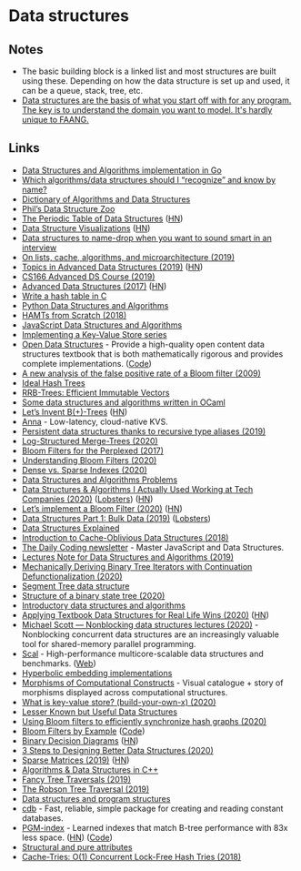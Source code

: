 # Data structures

## Notes

* The basic building block is a linked list and most structures are built using these. Depending on how the data structure is set up and used, it can be a queue, stack, tree, etc.
* [Data structures are the basis of what you start off with for any program. The key is to understand the domain you want to model. It's hardly unique to FAANG.](https://news.ycombinator.com/item?id=20039164)

## Links

* [Data Structures and Algorithms implementation in Go](https://github.com/floyernick/Data-Structures-and-Algorithms)
* [Which algorithms/data structures should I “recognize” and know by name?](https://softwareengineering.stackexchange.com/questions/155639/which-algorithms-data-structures-should-i-recognize-and-know-by-name)
* [Dictionary of Algorithms and Data Structures](https://xlinux.nist.gov/dads/)
* [Phil’s Data Structure Zoo](https://g1thubhub.github.io/data-structure-zoo.html)
* [The Periodic Table of Data Structures](https://stratos.seas.harvard.edu/files/stratos/files/periodictabledatastructures.pdf) ([HN](https://news.ycombinator.com/item?id=18314555))
* [Data Structure Visualizations](https://www.cs.usfca.edu/\~galles/visualization/Algorithms.html) ([HN](https://news.ycombinator.com/item?id=19082943))
* [Data structures to name-drop when you want to sound smart in an interview](http://blog.amynguyen.net/?p=853)
* [On lists, cache, algorithms, and microarchitecture (2019)](https://pdziepak.github.io/2019/05/02/on-lists-cache-algorithms-and-microarchitecture/)
* [Topics in Advanced Data Structures (2019)](http://web.stanford.edu/class/cs166/handouts/100%20Suggested%20Final%20Project%20Topics.pdf) ([HN](https://news.ycombinator.com/item?id=19780387))
* [CS166 Advanced DS Course (2019)](http://web.stanford.edu/class/cs166/)
* [Advanced Data Structures (2017)](https://courses.csail.mit.edu/6.851/fall17/) ([HN](https://news.ycombinator.com/item?id=20044876))
* [Write a hash table in C](https://github.com/jamesroutley/write-a-hash-table)
* [Python Data Structures and Algorithms](https://github.com/prabhupant/python-ds)
* [HAMTs from Scratch (2018)](https://vaibhavsagar.com/blog/2018/07/29/hamts-from-scratch/)
* [JavaScript Data Structures and Algorithms](https://github.com/JoeKarlsson/data-structures)
* [Implementing a Key-Value Store series](http://codecapsule.com/2012/11/07/ikvs-implementing-a-key-value-store-table-of-contents/)
* [Open Data Structures](https://opendatastructures.org) - Provide a high-quality open content data structures textbook that is both mathematically rigorous and provides complete implementations. ([Code](https://github.com/patmorin/ods))
* [A new analysis of the false positive rate of a Bloom filter (2009)](https://www.csee.usf.edu/\~kchriste/energy/ipl10.pdf)
* [Ideal Hash Trees](https://lampwww.epfl.ch/papers/idealhashtrees.pdf)
* [RRB-Trees: Efficient Immutable Vectors](http://citeseerx.ist.psu.edu/viewdoc/download;jsessionid=0265C1992F573129BCC7D4AF7734DBF7?doi=10.1.1.592.5377\&rep=rep1\&type=pdf)
* [Some data structures and algorithms written in OCaml](https://github.com/jdan/ocaml-data-structures)
* [Let’s Invent B(+)-Trees](https://shachaf.net/w/b-trees) ([HN](https://news.ycombinator.com/item?id=23001831))
* [Anna](https://github.com/hydro-project/anna) - Low-latency, cloud-native KVS.
* [Persistent data structures thanks to recursive type aliases (2019)](https://www.aleksandra.codes/persistent-data-structures)
* [Log-Structured Merge-Trees (2020)](https://yetanotherdevblog.com/lsm/)
* [Bloom Filters for the Perplexed (2017)](https://sagi.io/bloom-filters-for-the-perplexed/)
* [Understanding Bloom Filters (2020)](https://yetanotherdevblog.com/bloom-filters/)
* [Dense vs. Sparse Indexes (2020)](https://yetanotherdevblog.com/dense-vs-sparse-indexes/)
* [Data Structures and Algorithms Problems](https://www.techiedelight.com/list-of-problems/)
* [Data Structures & Algorithms I Actually Used Working at Tech Companies (2020)](https://blog.pragmaticengineer.com/data-structures-and-algorithms-i-actually-used-day-to-day/) ([Lobsters](https://lobste.rs/s/n8tyip/data_structures_algorithms_i_actually)) ([HN](https://news.ycombinator.com/item?id=23841491))
* [Let’s implement a Bloom Filter (2020)](https://onatm.dev/2020/08/10/let-s-implement-a-bloom-filter/) ([HN](https://news.ycombinator.com/item?id=24102617))
* [Data Structures Part 1: Bulk Data (2019)](https://ourmachinery.com/post/data-structures-part-1-bulk-data/) ([Lobsters](https://lobste.rs/s/t8mrxn/data_structures_part\_1\_bulk_data))
* [Data Structures Explained](https://www.freecodecamp.org/news/learn-all-about-data-structures-used-in-computer-science/)
* [Introduction to Cache-Oblivious Data Structures (2018)](https://rcoh.me/posts/cache-oblivious-datastructures/)
* [The Daily Coding newsletter](https://thedailycoding.com) - Master JavaScript and Data Structures.
* [Lectures Note for Data Structures and Algorithms (2019)](https://www.cs.bham.ac.uk/\~jxb/DSA/dsa.pdf)
* [Mechanically Deriving Binary Tree Iterators with Continuation Defunctionalization (2020)](https://abhinavsarkar.net/posts/continuation-defunctionalization/)
* [Segment Tree data structure](https://cp-algorithms.com/data_structures/segment_tree.html)
* [Structure of a binary state tree (2020)](https://medium.com/@gballet/structure-of-a-binary-state-tree-part-1-48c587836d2f)
* [Introductory data structures and algorithms](https://github.com/sushinoya/fundamentals)
* [Applying Textbook Data Structures for Real Life Wins (2020)](https://heap.io/blog/engineering/applying-textbook-data-structures-for-real-life-wins) ([HN](https://news.ycombinator.com/item?id=24761105))
* [Michael Scott — Nonblocking data structures lectures (2020)](https://www.youtube.com/watch?v=9XAx279s7gs) - Nonblocking concurrent data structures are an increasingly valuable tool for shared-memory parallel programming.
* [Scal](https://github.com/cksystemsgroup/scal) - High-performance multicore-scalable data structures and benchmarks. ([Web](http://scal.cs.uni-salzburg.at))
* [Hyperbolic embedding implementations](https://github.com/HazyResearch/hyperbolics)
* [Morphisms of Computational Constructs](https://github.com/prathyvsh/morphisms-of-computational-structures) - Visual catalogue + story of morphisms displayed across computational structures.
* [What is key-value store? (build-your-own-x) (2020)](http://djkooks.github.io/build-your-own-kv-store)
* [Lesser Known but Useful Data Structures](https://stackoverflow.com/questions/500607/what-are-the-lesser-known-but-useful-data-structures)
* [Using Bloom filters to efficiently synchronize hash graphs (2020)](https://martin.kleppmann.com/2020/12/02/bloom-filter-hash-graph-sync.html)
* [Bloom Filters by Example](https://llimllib.github.io/bloomfilter-tutorial/) ([Code](https://github.com/llimllib/bloomfilter-tutorial))
* [Binary Decision Diagrams](https://crypto.stanford.edu/pbc/notes/zdd/) ([HN](https://news.ycombinator.com/item?id=25342922))
* [3 Steps to Designing Better Data Structures (2020)](https://mochromatic.com/3-steps-to-designing-better-data-structures-in-elixir/)
* [Sparse Matrices (2019)](https://matteding.github.io/2019/04/25/sparse-matrices/) ([HN](https://news.ycombinator.com/item?id=25601288))
* [Algorithms & Data Structures in C++](https://github.com/xtaci/algorithms)
* [Fancy Tree Traversals (2019)](https://drs.is/post/fancy-tree-traversals/)
* [The Robson Tree Traversal (2019)](https://drs.is/post/robson-traversal/)
* [Data structures and program structures](http://cr.yp.to/data.html)
* [cdb](http://cr.yp.to/cdb.html) - Fast, reliable, simple package for creating and reading constant databases.
* [PGM-index](https://pgm.di.unipi.it) - Learned indexes that match B-tree performance with 83x less space. ([HN](https://news.ycombinator.com/item?id=25899286)) ([Code](https://github.com/gvinciguerra/PGM-index))
* [Structural and pure attributes](https://minimalmodeling.substack.com/p/structural-and-pure-attributes)
* [Cache-Tries: O(1) Concurrent Lock-Free Hash Tries (2018)](http://aleksandar-prokopec.com/resources/docs/p137-prokopec.pdf)
